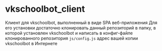 # vkschoolbot_client
Клиент для vkschoolbot, выполненный в виде SPA веб-приложения
Для его установки достаточно клонировать данный репозиторий в папку, в которой установлен vkschoolbot и написать в конфиг-файле клонированного репозитория `js/config.js` адрес вашей копии vkschoolbot в Интернете
